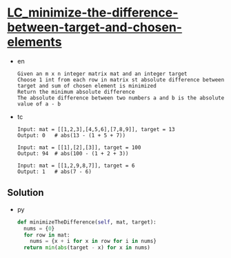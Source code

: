 # [LC_minimize-the-difference-between-target-and-chosen-elements](https://leetcode.com/problems/minimize-the-difference-between-target-and-chosen-elements)

* en

  ```en
  Given an m x n integer matrix mat and an integer target
  Choose 1 int from each row in matrix st absolute difference between target and sum of chosen element is minimized
  Return the minimum absolute difference
  The absolute difference between two numbers a and b is the absolute value of a - b
  ```

* tc

  ```tc
  Input: mat = [[1,2,3],[4,5,6],[7,8,9]], target = 13
  Output: 0   # abs(13 - (1 + 5 + 7))

  Input: mat = [[1],[2],[3]], target = 100
  Output: 94  # abs(100 - (1 + 2 + 3))

  Input: mat = [[1,2,9,8,7]], target = 6
  Output: 1   # abs(7 - 6)
  ```

## Solution

* py

  ```py
  def minimizeTheDifference(self, mat, target):
    nums = {0}
    for row in mat:
      nums = {x + i for x in row for i in nums}
    return min(abs(target - x) for x in nums)
  ```
